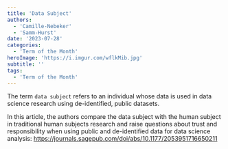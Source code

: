 ```yaml
---
title: 'Data Subject'
authors:
  - 'Camille-Nebeker'
  - 'Samm-Hurst'
date: '2023-07-28'
categories:
  - 'Term of the Month'
heroImage: 'https://i.imgur.com/wflkMib.jpg'
subtitle: ''
tags:
  - 'Term of the Month'
---
```


The term `data subject` refers to an individual whose data is used in data science research using de-identified, public datasets.

In this article, the authors compare the data subject with the human subject in traditional human subjects research and raise questions about trust and responsibility when using public and de-identified data for data science analysis: <https://journals.sagepub.com/doi/abs/10.1177/2053951716650211>
